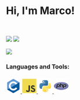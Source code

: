 # Hi, I'm Marco!

<p align="left"> <img src="https://komarev.com/ghpvc/?username=Sengeki1&label=Profile%20views&color=0eb421&style=flat" alt="" /> </p>

<div>
  <a>
    <img height=200 align="center" src="https://github-readme-stats.vercel.app/api?username=Sengeki1&theme=midnight-purple" />
  </a>
  <a>
    <img height=200 align="center" src="https://github-readme-stats.vercel.app/api/top-langs?username=Sengeki1&layout=compact&langs_count=8&card_width=320&theme=midnight-purple" />
  </a>
</div>

<br>
<img height=182 align="center" src="https://github-readme-streak-stats.herokuapp.com/?user=Sengeki1&theme=midnight-purple" />
<br>

<h3>Languages and Tools:<h3/>
<p align="left"> <a href="https://www.cprogramming.com/" target="_blank" rel="noreferrer"> <img src="https://raw.githubusercontent.com/devicons/devicon/master/icons/c/c-original.svg" alt="c" width="40" height="40"/> </a> 
<a href="https://developer.mozilla.org/en-US/docs/Web/JavaScript" target="_blank" rel="noreferrer"> <img src="https://raw.githubusercontent.com/devicons/devicon/master/icons/javascript/javascript-original.svg" alt="javascript" width="40" height="40"/> </a> <a href="https://www.python.org" target="_blank" rel="noreferrer"> <img src="https://raw.githubusercontent.com/devicons/devicon/master/icons/python/python-original.svg" alt="python" width="40" height="40"/> </a><a href="https://www.php.net" target="_blank" rel="noreferrer"> <img src="https://raw.githubusercontent.com/devicons/devicon/master/icons/php/php-original.svg" alt="php" width="40" height="40"/> </a>
</p>
